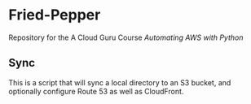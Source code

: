 # Fried-Pepper

Repository for the A Cloud Guru Course *Automating AWS with Python*

## Sync

This is a script that will sync a local directory to an S3 bucket, and optionally configure Route 53 as well as CloudFront.
